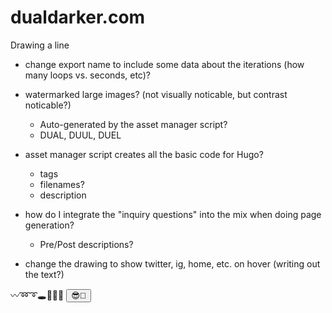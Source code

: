 # dualdarker.com
Drawing a line

- change export name to include some data about the iterations (how many loops vs. seconds, etc)?

- watermarked large images? (not visually noticable, but contrast noticable?)
	- Auto-generated by the asset manager script?
	- DUAL, DUUL, DUEL
- asset manager script creates all the basic code for Hugo?
	- tags
	- filenames?
	- description
- how do I integrate the "inquiry questions" into the mix when doing page generation?
	- Pre/Post descriptions?
- change the drawing to show twitter, ig, home, etc. on hover (writing out the text?)



〰️➿➰🕳🔮🌑🌚
<button class="btn-toggle">😎🌛</button>
